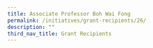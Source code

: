 ```yaml
---
title: Associate Professor Boh Wai Fong
permalink: /initiatives/grant-recipients/26/
description: ""
third_nav_title: Grant Recipients
---
```

